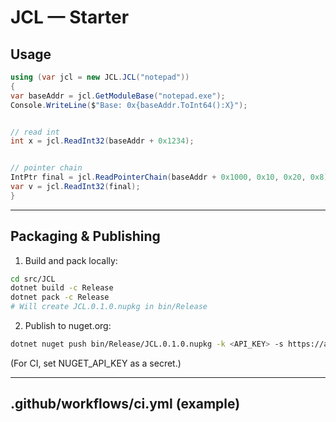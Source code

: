 # JCL — Starter


## Usage


```csharp
using (var jcl = new JCL.JCL("notepad"))
{
var baseAddr = jcl.GetModuleBase("notepad.exe");
Console.WriteLine($"Base: 0x{baseAddr.ToInt64():X}");


// read int
int x = jcl.ReadInt32(baseAddr + 0x1234);


// pointer chain
IntPtr final = jcl.ReadPointerChain(baseAddr + 0x1000, 0x10, 0x20, 0x8);
var v = jcl.ReadInt32(final);
}
```



---


## Packaging & Publishing


1. Build and pack locally:


```bash
cd src/JCL
dotnet build -c Release
dotnet pack -c Release
# Will create JCL.0.1.0.nupkg in bin/Release
```


2. Publish to nuget.org:


```bash
dotnet nuget push bin/Release/JCL.0.1.0.nupkg -k <API_KEY> -s https://api.nuget.org/v3/index.json
```


(For CI, set NUGET_API_KEY as a secret.)


---


## .github/workflows/ci.yml (example)

